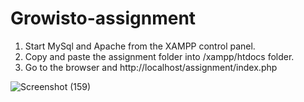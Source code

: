 # Growisto-assignment

1. Start MySql and  Apache from the XAMPP control panel.
2. Copy and paste the assignment folder into /xampp/htdocs folder.
3. Go to the browser and http://localhost/assignment/index.php

![Screenshot (159)](https://user-images.githubusercontent.com/49611424/117921186-edc52880-b30d-11eb-900e-54989dd5b2f9.png)

